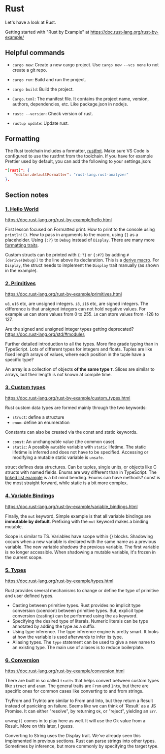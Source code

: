 # Rust

Let's have a look at Rust.

Getting started with "Rust by Example" at https://doc.rust-lang.org/rust-by-example/

## Helpful commands

- `cargo new`: Create a new cargo project. Use `cargo new --vcs none` to not create a git repo.
- `cargo run`: Build and run the project.
- `cargo build`: Build the project.

- `Cargo.toml`: The manifest file. It contains the project name, version, authors, dependencies, etc. Like package.json in nodejs.

- `rustc --version`: Check version of rust.
- `rustup update`: Update rust.

## Formatting

The Rust toolchain includes a formatter, [rustfmt](https://github.com/rust-lang/rustfmt). Make sure VS Code is configured to use the rustfmt from the toolchain. If you have for example Prettier used by default, you can add the following to your settings.json:

```json
"[rust]": {
	"editor.defaultFormatter": "rust-lang.rust-analyzer"
},
```

## Section notes

### [1. Hello World](./hello-world/src/main.rs)

https://doc.rust-lang.org/rust-by-example/hello.html

First lesson focused on Formatted print. How to print to the console using `println!()`. How to pass in arguments to the macro, using `{}` as a placeholder. Using `{:?}` to `Debug` instead of `Display`. There are many more [formatting traits](https://doc.rust-lang.org/std/fmt/#traits).

Custom structs can be printed with `{:?}` or `{:#?}` by adding `#[derive(Debug)]` to the line above its declaration. This is a [derive macro](https://doc.rust-lang.org/rust-by-example/trait/derive.html). For `Display`, the struct needs to implement the `Display` trait manually (as shown in the example).

### [2. Primitives](./primitives/src/main.rs)

https://doc.rust-lang.org/rust-by-example/primitives.html

`u8`, `u16` etc, are unsigned integers. `i8`, `i16` etc, are signed integers. The difference is that unsigned integers can not hold negative values. For example `u8` can store values from 0 to 255. `i8` can store values from -128 to 127.

Are the signed and unsigned integer types getting deprecated? https://doc.rust-lang.org/std/#modules

Further detailed introduction to all the types. More fine grade typing than in TypeScript. Lots of different types for integers and floats. Tuples are like fixed length arrays of values, where each position in the tuple have a specific type?

An array is a collection of objects **of the same type `T`**. Slices are similar to arrays, but their length is not known at compile time.

### [3. Custom types](./custom-types/src/main.rs)

https://doc.rust-lang.org/rust-by-example/custom_types.html

Rust custom data types are formed mainly through the two keywords:

- `struct`: define a structure
- `enum`: define an enumeration

Constants can also be created via the const and static keywords.

- `const`: An unchangeable value (the common case).
- `static`: A possibly `mut`able variable with `static` lifetime. The static lifetime is inferred and does not have to be specified. Accessing or modifying a mutable static variable is `unsafe`.

struct defines data structures. Can be tuples, single units, or objects like C structs with named fields. Enums are way different than in TypeScript. The [linked list example](https://doc.rust-lang.org/rust-by-example/custom_types/enum/testcase_linked_list.html) is a bit mind bending. Enums can have methods? const is the most straight forward, while static is a bit more complex.

### [4. Variable Bindings](./variable-bindings/src/main.rs)

https://doc.rust-lang.org/rust-by-example/variable_bindings.html

Finally, the `mut` keyword. Simple example is that all variable bindings are **immutable by default**. Prefixing with the `mut` keyword makes a binding mutable.

Scope is similar to TS. Variables have scope within {} blocks. Shadowing occurs when a new variable is declared with the same name as a previous variable. The new variable _shadows_ the previous variable. The first variable is no longer accessible. When shadowing a mutable variable, it's frozen in the current scope.

### [5. Types](./types/src/main.rs)

https://doc.rust-lang.org/rust-by-example/types.html

Rust provides several mechanisms to change or define the type of primitive and user defined types.

- Casting between primitive types. Rust provides no implicit type conversion (coercion) between primitive types. But, explicit type conversion (casting) can be performed using the as keyword.
- Specifying the desired type of literals. Numeric literals can be type annotated by adding the type as a suffix.
- Using type inference. The type inference engine is pretty smart. It looks at how the variable is used afterwards to infer its type.
- Aliasing types. The `type` statement can be used to give a new name to an existing type. The main use of aliases is to reduce boilerplate.

### [6. Conversion](./conversion/src/main.rs)

https://doc.rust-lang.org/rust-by-example/conversion.html

There are built in so called `traits` that helps convert between custom types like `struct` and `enum`. The general traits are `From` and `Into`, but there are specific ones for common cases like converting to and from strings.

TryFrom and TryInto are similar to From and Into, but they return a Result instead of panicking on failure. Seems like we can think of ´Result´ as a JS Promise. It can either "resolve", by returning `Ok`, or "reject", yielding an `Err`.

`unwrap()` comes in to play here as well. It will use the Ok value from a Result. More on this later, I guess.

Converting to String uses the Display trait. We've already seen this implemented in previous sections. Rust can parse strings into other types. Sometimes by inference, but more commonly by specifying the target type.
